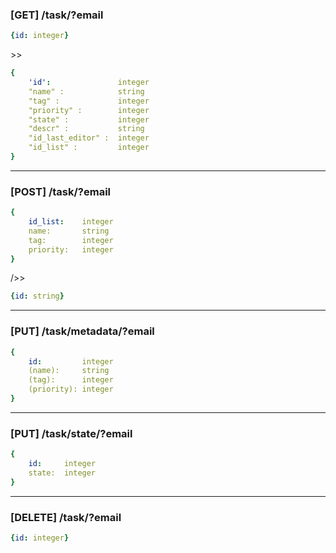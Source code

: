 
### [GET] /task/?email

```yaml
{id: integer}
```
\>>
```yaml
{
    'id':               integer
    "name" :            string
    "tag" :             integer
    "priority" :        integer
    "state" :           integer
    "descr" :           string
    "id_last_editor" :  integer
    "id_list" :         integer
}
```
---
### [POST] /task/?email
```yaml
{    
    id_list:    integer
    name:       string
    tag:        integer
    priority:   integer 
}
```
/>>
```yaml         
{id: string}
```
---
### [PUT] /task/metadata/?email
```yaml
{
    id:         integer
    (name):     string
    (tag):      integer
    (priority): integer
}
```
---
### [PUT] /task/state/?email
```yaml
{            
    id:     integer
    state:  integer
}
```
---
### [DELETE] /task/?email
```yaml
{id: integer}
```



